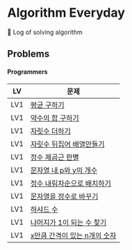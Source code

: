 # Algorithm Everyday
🥊 Log of solving algorithm

## Problems

#### Programmers

|LV| 문제                                                                               |
|----|----------------------------------------------------------------------------------|
| LV1 | [평균 구하기](https://school.programmers.co.kr/learn/courses/30/lessons/12944)        |
| LV1 | [약수의 합 구하기](https://school.programmers.co.kr/learn/courses/30/lessons/12928)     |
| LV1 | [자릿수 더하기](https://school.programmers.co.kr/learn/courses/30/lessons/12931)       |
| LV1 | [자릿수 뒤집어 배열만들기](https://school.programmers.co.kr/learn/courses/30/lessons/12932) |
| LV1 | [정수 제곱근 판별](https://school.programmers.co.kr/learn/courses/30/lessons/12934)     |
| LV1 | [문자열 내 p와 y의 개수](https://school.programmers.co.kr/learn/courses/30/lessons/12916)|
| LV1 | [정수 내림차순으로 배치하기](https://school.programmers.co.kr/learn/courses/30/lessons/12933)|
| LV1 | [문자열을 정수로 바꾸기](https://school.programmers.co.kr/learn/courses/30/lessons/12925) |
| LV1 | [하샤드 수](https://school.programmers.co.kr/learn/courses/30/lessons/12947) |
| LV1 | [나머지가 1이 되는 수 찾기](https://school.programmers.co.kr/learn/courses/30/lessons/87389) |
| LV1 | [x만큼 간격이 있는 n개의 숫자](https://school.programmers.co.kr/learn/courses/30/lessons/12954) |